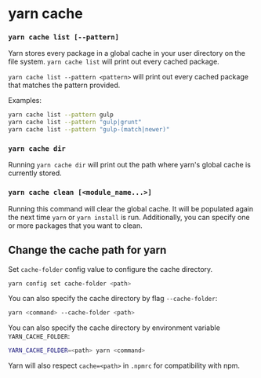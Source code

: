 # yarn cache

### `yarn cache list [--pattern]`

Yarn stores every package in a global cache in your user directory on the file system. `yarn cache list` will print out every cached package.

`yarn cache list --pattern <pattern>` will print out every cached package that matches the pattern provided.

Examples:

```bash
yarn cache list --pattern gulp
yarn cache list --pattern "gulp|grunt"
yarn cache list --pattern "gulp-(match|newer)"
```

### `yarn cache dir`

Running `yarn cache dir` will print out the path where yarn's global cache is currently stored.

### `yarn cache clean [<module_name...>]`

Running this command will clear the global cache. It will be populated again the next time `yarn` or `yarn install` is run. Additionally, you can specify one or more packages that you want to clean.

## Change the cache path for yarn

Set `cache-folder` config value to configure the cache directory.

```bash
yarn config set cache-folder <path>
```

You can also specify the cache directory by flag `--cache-folder`:

```bash
yarn <command> --cache-folder <path>
```

You can also specify the cache directory by environment variable `YARN_CACHE_FOLDER`:

```bash
YARN_CACHE_FOLDER=<path> yarn <command>
```

Yarn will also respect `cache=<path>` in `.npmrc` for compatibility with npm.
